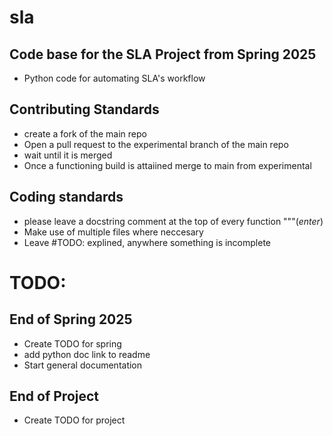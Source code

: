 # sla

## Code base for the SLA Project from Spring 2025
* Python code for automating SLA's workflow

## Contributing Standards
* create a fork of the main repo
* Open a pull request to the experimental branch of the main repo
* wait until it is merged
* Once a functioning build is attaiined merge to main from experimental

## Coding standards
* please leave a docstring comment at the top of every function """(*enter*)
* Make use of multiple files where neccesary
* Leave #TODO: explined, anywhere something is incomplete

# TODO:
## End of Spring 2025
* Create TODO for spring
* add python doc link to readme
* Start general documentation
## End of Project
* Create TODO for project